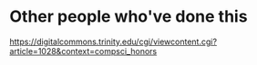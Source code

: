 # Other people who've done this

https://digitalcommons.trinity.edu/cgi/viewcontent.cgi?article=1028&context=compsci_honors

